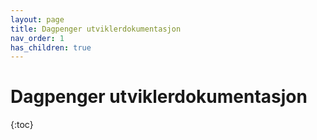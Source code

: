 ```yaml
---
layout: page
title: Dagpenger utviklerdokumentasjon
nav_order: 1
has_children: true
---
```


# Dagpenger utviklerdokumentasjon

{:toc}
